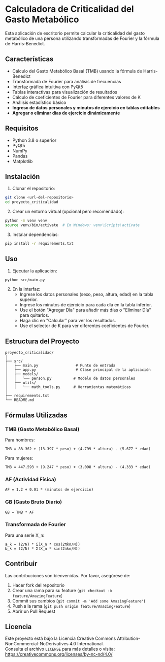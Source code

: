 # Calculadora de Criticalidad del Gasto Metabólico

Esta aplicación de escritorio permite calcular la criticalidad del gasto metabólico de una persona utilizando transformadas de Fourier y la fórmula de Harris-Benedict.

## Características

- Cálculo del Gasto Metabólico Basal (TMB) usando la fórmula de Harris-Benedict
- Transformada de Fourier para análisis de frecuencias
- Interfaz gráfica intuitiva con PyQt5
- Tablas interactivas para visualización de resultados
- Cálculo de coeficientes de Fourier para diferentes valores de K
- Análisis estadístico básico
- **Ingreso de datos personales y minutos de ejercicio en tablas editables**
- **Agregar o eliminar días de ejercicio dinámicamente**

## Requisitos

- Python 3.8 o superior
- PyQt5
- NumPy
- Pandas
- Matplotlib

## Instalación

1. Clonar el repositorio:
```bash
git clone <url-del-repositorio>
cd proyecto_criticalidad
```

2. Crear un entorno virtual (opcional pero recomendado):
```bash
python -m venv venv
source venv/bin/activate  # En Windows: venv\Scripts\activate
```

3. Instalar dependencias:
```bash
pip install -r requirements.txt
```

## Uso

1. Ejecutar la aplicación:
```bash
python src/main.py
```

2. En la interfaz:
   - Ingrese los datos personales (sexo, peso, altura, edad) en la tabla superior.
   - Ingrese los minutos de ejercicio para cada día en la tabla inferior.
   - Use el botón "Agregar Día" para añadir más días o "Eliminar Día" para quitarlos.
   - Haga clic en "Calcular" para ver los resultados.
   - Use el selector de K para ver diferentes coeficientes de Fourier.

## Estructura del Proyecto

```
proyecto_criticalidad/
│
├── src/
│   ├── main.py                 # Punto de entrada
│   ├── app.py                  # Clase principal de la aplicación
│   ├── models/
│   │   └── person.py          # Modelo de datos personales
│   ├── utils/
│   │   └── math_tools.py      # Herramientas matemáticas
│
├── requirements.txt
└── README.md
```

## Fórmulas Utilizadas

### TMB (Gasto Metabólico Basal)

Para hombres:
```
TMB = 88.362 + (13.397 * peso) + (4.799 * altura) - (5.677 * edad)
```

Para mujeres:
```
TMB = 447.593 + (9.247 * peso) + (3.098 * altura) - (4.333 * edad)
```

### AF (Actividad Física)
```
AF = 1.2 + 0.01 * (minutos de ejercicio)
```

### GB (Gasto Bruto Diario)
```
GB = TMB * AF
```

### Transformada de Fourier

Para una serie X_n:
```
a_k = (2/N) * Σ(X_n * cos(2πkn/N))
b_k = (2/N) * Σ(X_n * sin(2πkn/N))
```

## Contribuir

Las contribuciones son bienvenidas. Por favor, asegúrese de:

1. Hacer fork del repositorio
2. Crear una rama para su feature (`git checkout -b feature/AmazingFeature`)
3. Commit sus cambios (`git commit -m 'Add some AmazingFeature'`)
4. Push a la rama (`git push origin feature/AmazingFeature`)
5. Abrir un Pull Request

## Licencia

Este proyecto está bajo la Licencia Creative Commons Attribution-NonCommercial-NoDerivatives 4.0 International.  
Consulta el archivo `LICENSE` para más detalles o visita:  
https://creativecommons.org/licenses/by-nc-nd/4.0/ 